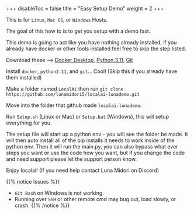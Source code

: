 
+++
disableToc = false
title = "Easy Setup Demo"
weight = 2
+++

This is for `Linux`, `Mac OS`, or `Windows` Hosts.

The goal of this how to is to get you setup with a demo fast.

This demo is going to act like you have nothing already installed, if you already have docker or other tools installed feel free to skip the step listed.

Download these --> [Docker Desktop](https://docs.docker.com/engine/install/), [Python 3.11](https://www.python.org/downloads/release/python-3110/), [Git](https://git-scm.com/book/en/v2/Getting-Started-Installing-Git)

Install `docker`, `python3.11`, and `git`... Cool! (Skip this if you already have them installed)

Make a folder named `LocalAi` then run `git clone https://github.com/lunamidori5/localai-lunademo.git`

Move into the folder that github made `localai-lunademo`.

Run `Setup.sh` (Linux or Mac) or `Setup.bat` (Windows), this will setup everything for you.

The setup file will start up a python env - you will see the folder be made. It will then auto install all of the pip installs it needs to work inside of the python env. Then it will run the main.py, you can also bypass what ever steps you want or use the code how you want, but if you change the code and need support please let the support person know.

Enjoy localai! (If you need help contact Luna Midori on Discord)

{{% notice Issues %}}
- `Git Bash` on Windows is not working.
- Running over `SSH` or other remote cmd may bug out, load slowly, or crash.
{{% /notice %}}
